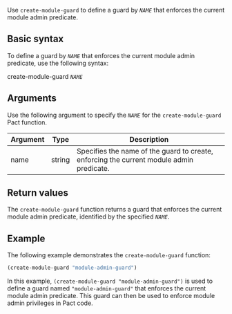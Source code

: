 Use `create-module-guard` to define a guard by *`NAME`* that enforces the current module admin predicate.

## Basic syntax

To define a guard by *`NAME`* that enforces the current module admin predicate, use the following syntax:

create-module-guard *`NAME`*

## Arguments

Use the following argument to specify the *`NAME`* for the `create-module-guard` Pact function.

| Argument | Type | Description |
| --- | --- | --- |
| name | string | Specifies the name of the guard to create, enforcing the current module admin predicate. |

## Return values

The `create-module-guard` function returns a guard that enforces the current module admin predicate, identified by the specified *`NAME`*.

## Example

The following example demonstrates the `create-module-guard` function:

```lisp
(create-module-guard "module-admin-guard")
```

In this example, `(create-module-guard "module-admin-guard")` is used to define a guard named `"module-admin-guard"` that enforces the current module admin predicate. This guard can then be used to enforce module admin privileges in Pact code.
